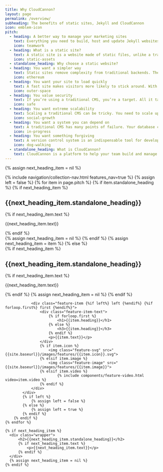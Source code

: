 ```yaml
---
title: Why CloudCannon?
layout: page
permalink: /overview/
subheading: The benefits of static sites, Jekyll and CloudCannon
icon: emblem-icon
pitch:
  - heading: A better way to manage your marketing sites
    text: Everything you need to build, host and update Jekyll websites. CloudCannon empowers you to take advantage of the many benefits of static sites and enable editors to update content.
    icon: teamwork
  - heading: What is a static site?
    text: A static site is a website made of static files, unlike a traditional CMS which generates pages on-the-fly.<br><br>A static site generator such as Jekyll enables you to build purely static sites using many of your favourite features from a traditional CMS, such as templating, includes and content abstraction.
    icon: static-assets
  - standalone_heading: Why choose a static website?
  - heading: You want a simpler way
    text: Static sites remove complexity from traditional backends. There’s no database, backend languages or complex infrastructure to manage. Static sites are faster to build and require less technical knowledge and upkeep.
    icon: ethereum
  - heading: You want your site to load quickly
    text: A fast site makes visitors more likely to stick around. With static sites, there’s no database queries or on-the-fly generation. The server just needs to send a static file, which is extremely fast compared to a traditional CMS. You can also use a Content Delivery Network (CDN) to ensure the website loads quickly for customers around the globe.
    icon: outer-space
  - heading: You value security
    text: If you’re using a traditional CMS, you’re a target. All it takes is one outdated plugin or unknown security hole and your site is compromised. Static sites leave very little for hackers to exploit. 
    icon: safe
  - heading: You want extreme scalability
    text: Scaling a traditional CMS can be tricky. You need to scale up servers when there’s a spike in traffic, then scale down afterwards to reduce costs. For static sites, a single server can handle tens of thousands of concurrent requests. Hosting services for static sites such as Amazon S3 and CloudCannon Hosting will scale to your needs without you having to lift a finger.
    icon: social-growth
  - heading: You want a system you can depend on
    text: A traditional CMS has many points of failure. Your database could go down or your carousel plugin may not work with the latest version of the CMS. A static site avoids these problems altogether, as the server simply serves files.
    icon: in-progress
  - heading: You want something forgiving
    text: A version control system is an indispensable tool for developers working on software project. It serves as a backup for source code, mistakes can be rolled back, and it allows a team to collaborate without stomping on each other's toes. Static sites are a collection of files that are managed easily with version control.
    icon: dog-walking
  - standalone_heading: What is CloudCannon?
    text: CloudCannon is a platform to help your team build and manage Jekyll websites. Editors update content on an easy-to-use UI, without needing any technical knowledge of Jekyll or Git. Developers work locally using their favourite tools and keep in sync using Git.
---
```


{% assign next_heading_item = nil %}

<div class="feature-wrapper">
    {% include navigation/collection-nav.html features_nav=true %}
    {% assign left = false %}
    {% for item in page.pitch %}
        {% if item.standalone_heading %}
          {% if next_heading_item %}
            <div class="wrapper">
                <h2>{{next_heading_item.standalone_heading}}</h2>
                {% if next_heading_item.text %}
                    <p>{{next_heading_item.text}}</p>
                {% endif %}
            </div>
            {% assign next_heading_item = nil %}
          {% endif %}
          {% assign next_heading_item = item %}
        {% else %}
            <div class="wrapper wrapper-large">
              {% if next_heading_item %}
                <h2>{{next_heading_item.standalone_heading}}</h2>
                {% if next_heading_item.text %}
                    <p>{{next_heading_item.text}}</p>
                {% endif %}
                {% assign next_heading_item = nil %}
              {% endif %}

                <div class="feature-item {%if left%} left {%endif%} {%if forloop.first%} first {%endif%}">
                    <div class="feature-item-text">
                        {% if forloop.first %}
                            <h1>{{item.heading}}</h1>
                        {% else %}
                            <h3>{{item.heading}}</h3>
                        {% endif %}
                        <p>{{item.text}}</p>
                    </div>
                    {% if item.icon %}
                        <img class="feature-svg" src="{{site.baseurl}}/images/features/{{item.icon}}.svg">
                    {% elsif item.image %}
                        <img class="feature-image" src="{{site.baseurl}}/images/features/{{item.image}}">
                    {% elsif item.video %}
                            {% include components/feature-video.html video=item.video %}
                    {% endif %}
                </div>
            </div>
            {% if left %}
                {% assign left = false %}
            {% else %}
                {% assign left = true %}
            {% endif %}
        {% endif %}
    {% endfor %}

    {% if next_heading_item %}
      <div class="wrapper">
          <h2>{{next_heading_item.standalone_heading}}</h2>
          {% if next_heading_item.text %}
              <p>{{next_heading_item.text}}</p>
          {% endif %}
      </div>
      {% assign next_heading_item = nil %}
    {% endif %}
</div>





